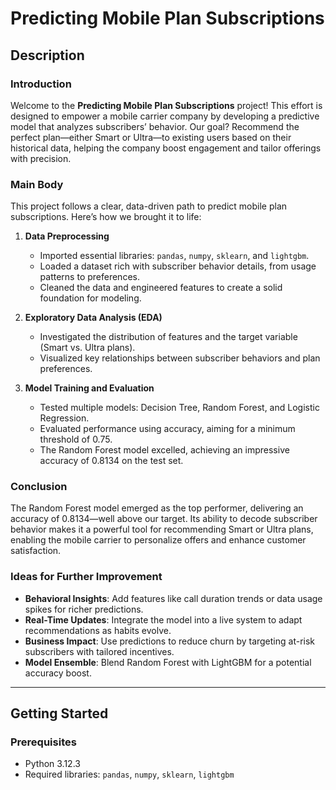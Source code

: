 # Predicting Mobile Plan Subscriptions

## Description

### Introduction
Welcome to the **Predicting Mobile Plan Subscriptions** project! This effort is designed to empower a mobile carrier company by developing a predictive model that analyzes subscribers’ behavior. Our goal? Recommend the perfect plan—either Smart or Ultra—to existing users based on their historical data, helping the company boost engagement and tailor offerings with precision.

### Main Body
This project follows a clear, data-driven path to predict mobile plan subscriptions. Here’s how we brought it to life:

1. **Data Preprocessing**  
   - Imported essential libraries: `pandas`, `numpy`, `sklearn`, and `lightgbm`.  
   - Loaded a dataset rich with subscriber behavior details, from usage patterns to preferences.  
   - Cleaned the data and engineered features to create a solid foundation for modeling.  

2. **Exploratory Data Analysis (EDA)**  
   - Investigated the distribution of features and the target variable (Smart vs. Ultra plans).  
   - Visualized key relationships between subscriber behaviors and plan preferences.  

3. **Model Training and Evaluation**  
   - Tested multiple models: Decision Tree, Random Forest, and Logistic Regression.  
   - Evaluated performance using accuracy, aiming for a minimum threshold of 0.75.  
   - The Random Forest model excelled, achieving an impressive accuracy of 0.8134 on the test set.  

### Conclusion
The Random Forest model emerged as the top performer, delivering an accuracy of 0.8134—well above our target. Its ability to decode subscriber behavior makes it a powerful tool for recommending Smart or Ultra plans, enabling the mobile carrier to personalize offers and enhance customer satisfaction.

### Ideas for Further Improvement
- **Behavioral Insights**: Add features like call duration trends or data usage spikes for richer predictions.  
- **Real-Time Updates**: Integrate the model into a live system to adapt recommendations as habits evolve.  
- **Business Impact**: Use predictions to reduce churn by targeting at-risk subscribers with tailored incentives.  
- **Model Ensemble**: Blend Random Forest with LightGBM for a potential accuracy boost.  

---

## Getting Started

### Prerequisites
- Python 3.12.3  
- Required libraries: `pandas`, `numpy`, `sklearn`, `lightgbm`  

